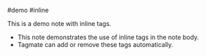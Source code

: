 #demo #inline

This is a demo note with inline tags.

- This note demonstrates the use of inline tags in the note body.
- Tagmate can add or remove these tags automatically.
